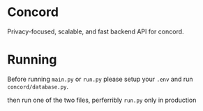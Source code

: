 # Concord
Privacy-focused, scalable, and fast backend API for concord.

# Running
Before running `main.py` or `run.py` please setup your `.env` and run `concord/database.py`.

then run one of the two files, perferribly `run.py` only in production
